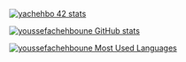 [![yachehbo 42 stats](https://1337-readme.vercel.app/api/profile?cursus=42cursus&dark=true&forty_two_network_logo=hide&login=yachehbo)](https://profile.intra.42.fr/users/yachehbo)


[![youssefachehboune GitHub stats](https://github-readme-stats.vercel.app/api?username=youssefachehboune&show_icons=true&theme=radical)](https://github.com/youssefachehboune)


[![youssefachehboune Most Used Languages](https://github-readme-stats.vercel.app/api/top-langs/?username=youssefachehboune&layout=compact&hide_border=true&theme=darcula&bg_color=00000000&langs_count=6)](https://github.com/youssefachehboune)


